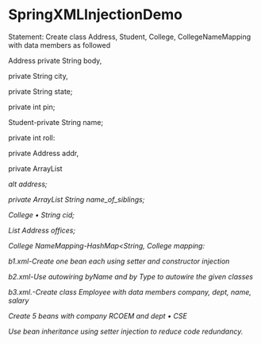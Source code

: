# SpringXMLInjectionDemo
Statement: Create class Address, Student, College, CollegeNameMapping with data members as followed

Address private String body,

private String city,

private String state;

private int pin;

Student-private String name;

private int roll:

private Address addr,

private ArrayList<Address> alt address;

private ArrayList String name_of_siblings;

College
• String cid;

List Address offices;

College NameMapping-HashMap<String, College mapping:

b1.xml-Create one bean each using setter and constructor injection

b2.xml-Use autowiring byName and by Type to autowire the given classes

b3.xml.-Create class Employee with data members company, dept, name, salary

Create 5 beans with company RCOEM and dept
• CSE

Use bean inheritance using setter injection to reduce code redundancy.
